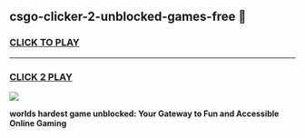 
## csgo-clicker-2-unblocked-games-free 👋
<h3>
<a href="https://premium.freeplayer.one?title=csgo-clicker-2-unblocked-games-free&ref=14F">CLICK TO PLAY</a></h3>
<hr>

<h3>
<a href="https://premium.freeplayer.one?title=csgo-clicker-2-unblocked-games-free&ref=14F">CLICK 2 PLAY</a>
  
</h3>

<a href="https://premium.freeplayer.one?title=csgo-clicker-2-unblocked-games-free&ref=12F/"><img src="https://clearcache.store/games.png"></a>


**worlds hardest game unblocked: Your Gateway to Fun and Accessible Online Gaming**
